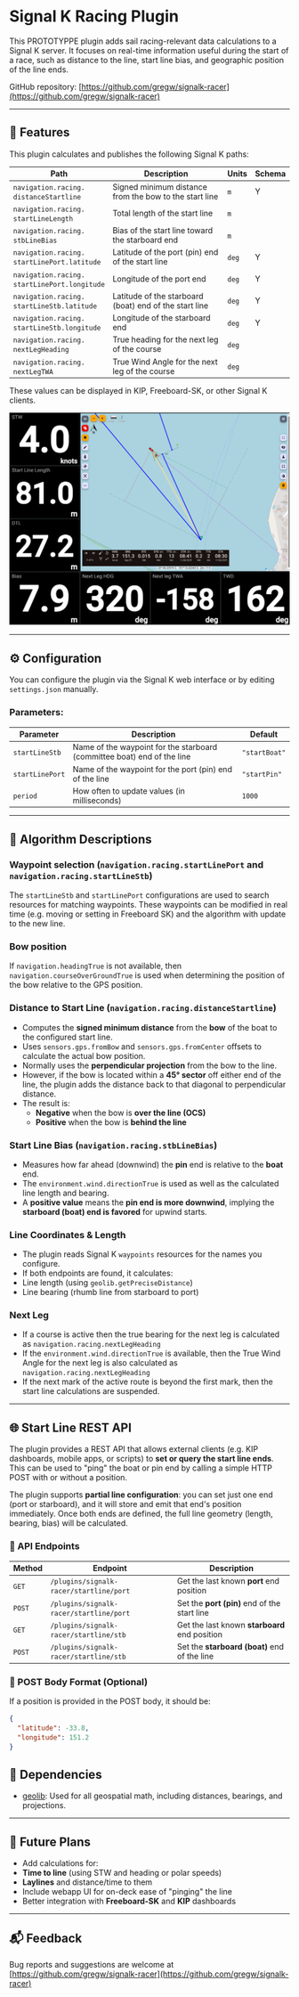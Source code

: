 # Signal K Racing Plugin

This PROTOTYPPE plugin adds sail racing-relevant data calculations to a Signal K server. It focuses on real-time information useful during the start of a race, such as distance to the line, start line bias, and geographic position of the line ends.

GitHub repository: [https://github.com/gregw/signalk-racer](https://github.com/gregw/signalk-racer)

---

## 📌 Features

This plugin calculates and publishes the following Signal K paths:

| Path                                        | Description                                            | Units   | Schema |
|---------------------------------------------|--------------------------------------------------------|---------|--------|
| `navigation.racing.`<br/>`distanceStartline`       | Signed minimum distance from the bow to the start line | `m`     | Y      |
| `navigation.racing.`<br/>`startLineLength`         | Total length of the start line                         | `m`     |        |
| `navigation.racing.`<br/>`stbLineBias`             | Bias of the start line toward the starboard end        | `m`     |        |
| `navigation.racing.`<br/>`startLinePort.latitude`  | Latitude of the port (pin) end of the start line       | `deg`   | Y      |
| `navigation.racing.`<br/>`startLinePort.longitude` | Longitude of the port end                              | `deg`   | Y      |
| `navigation.racing.`<br/>`startLineStb.latitude`   | Latitude of the starboard (boat) end of the start line | `deg`   | Y      |
| `navigation.racing.`<br/>`startLineStb.longitude`  | Longitude of the starboard end                         | `deg`   | Y      |
| `navigation.racing.`<br/>`nextLegHeading`          | True heading for the next leg of the course            | `deg`   |        |
| `navigation.racing.`<br/>`nextLegTWA`              | True Wind Angle for the next leg of the course         | `deg`   |        |

These values can be displayed in KIP, Freeboard-SK, or other Signal K clients.

![KIP and Freeboard Screenshot](kip-freeboard-screenshot.png)

---


## ⚙️ Configuration

You can configure the plugin via the Signal K web interface or by editing `settings.json` manually.

### Parameters:

| Parameter          | Description                                                                           | Default       |
|--------------------|---------------------------------------------------------------------------------------|---------------|
| `startLineStb`     | Name of the waypoint for the starboard (committee boat) end of the line               | `"startBoat"` |
| `startLinePort`    | Name of the waypoint for the port (pin) end of the line                               | `"startPin"`  |
| `period`           | How often to update values (in milliseconds)                                          | `1000`        |

---

## 🧠 Algorithm Descriptions

### Waypoint selection (`navigation.racing.startLinePort` and `navigation.racing.startLineStb`)

The `startLineStb` and `startLinePort` configurations are used to search resources for matching waypoints. These waypoints can be modified in real time (e.g. moving or setting in Freeboard SK) and the algorithm with update to the new line.

### Bow position

If `navigation.headingTrue` is not available, then `navigation.courseOverGroundTrue` is used when determining the position of the bow relative to the GPS position.

### Distance to Start Line (`navigation.racing.distanceStartline`)

- Computes the **signed minimum distance** from the **bow** of the boat to the configured start line.
- Uses `sensors.gps.fromBow` and `sensors.gps.fromCenter` offsets to calculate the actual bow position.
- Normally uses the **perpendicular projection** from the bow to the line.
- However, if the bow is located within a **45° sector** off either end of the line, the plugin adds the distance back to that diagonal to perpendicular distance.
- The result is:
    - **Negative** when the bow is **over the line (OCS)**
    - **Positive** when the bow is **behind the line**

### Start Line Bias (`navigation.racing.stbLineBias`)

- Measures how far ahead (downwind) the **pin** end is relative to the **boat** end.
- The `environment.wind.directionTrue` is used as well as the calculated line length and bearing.
- A **positive value** means the **pin end is more downwind**, implying the **starboard (boat) end is favored** for upwind starts.

### Line Coordinates & Length

- The plugin reads Signal K `waypoints` resources for the names you configure.
- If both endpoints are found, it calculates:
- Line length (using `geolib.getPreciseDistance`)
- Line bearing (rhumb line from starboard to port)

### Next Leg
- If a course is active then the true bearing for the next leg is calculated as `navigation.racing.nextLegHeading`
- If the `environment.wind.directionTrue` is available, then the True Wind Angle for the next leg is also calculated as `navigation.racing.nextLegHeading`
- If the next mark of the active route is beyond the first mark, then the start line calculations are suspended.

---

## 🌐 Start Line REST API

The plugin provides a REST API that allows external clients (e.g. KIP dashboards, mobile apps, or scripts) to **set or query the start line ends**. This can be used to "ping" the boat or pin end by calling a simple HTTP POST with or without a position.

The plugin supports **partial line configuration**: you can set just one end (port or starboard), and it will store and emit that end's position immediately. Once both ends are defined, the full line geometry (length, bearing, bias) will be calculated.

### 📮 API Endpoints

| Method | Endpoint                               | Description                                      |
|--------|----------------------------------------|--------------------------------------------------|
| `GET`  | `/plugins/signalk-racer/startline/port` | Get the last known **port** end position    |
| `POST` | `/plugins/signalk-racer/startline/port` | Set the **port (pin)** end of the start line     |
| `GET`  | `/plugins/signalk-racer/startline/stb` | Get the last known **starboard** end position |
| `POST` | `/plugins/signalk-racer/startline/stb` | Set the **starboard (boat)** end of the line     |

### 🧾 POST Body Format (Optional)

If a position is provided in the POST body, it should be:

```json
{
  "latitude": -33.8,
  "longitude": 151.2
}
```

## 🔄 Dependencies

- [geolib](https://github.com/manuelbieh/geolib): Used for all geospatial math, including distances, bearings, and projections.

---

## 🧪 Future Plans

- Add calculations for:
- **Time to line** (using STW and heading or polar speeds)
- **Laylines** and distance/time to them
- Include webapp UI for on-deck ease of "pinging" the line
- Better integration with **Freeboard-SK** and **KIP** dashboards

---

## 📬 Feedback

Bug reports and suggestions are welcome at  
[https://github.com/gregw/signalk-racer](https://github.com/gregw/signalk-racer)